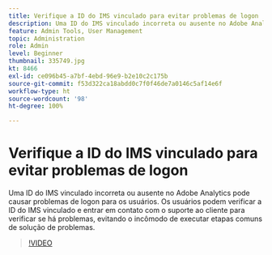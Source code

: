 ```yaml
---
title: Verifique a ID do IMS vinculado para evitar problemas de logon
description: Uma ID do IMS vinculado incorreta ou ausente no Adobe Analytics pode causar problemas de logon para os usuários. Os usuários podem verificar a ID do IMS vinculado e entrar em contato com o suporte ao cliente para verificar se há problemas, evitando o incômodo de executar etapas comuns de solução de problemas.
feature: Admin Tools, User Management
topic: Administration
role: Admin
level: Beginner
thumbnail: 335749.jpg
kt: 8466
exl-id: ce096b45-a7bf-4ebd-96e9-b2e10c2c175b
source-git-commit: f53d322ca18abdd0c7f0f46de7a0146c5af14e6f
workflow-type: ht
source-wordcount: '98'
ht-degree: 100%

---
```


# Verifique a ID do IMS vinculado para evitar problemas de logon

Uma ID do IMS vinculado incorreta ou ausente no Adobe Analytics pode causar problemas de logon para os usuários. Os usuários podem verificar a ID do IMS vinculado e entrar em contato com o suporte ao cliente para verificar se há problemas, evitando o incômodo de executar etapas comuns de solução de problemas.


>[!VIDEO](https://video.tv.adobe.com/v/335749/?quality=12&learn=on)
